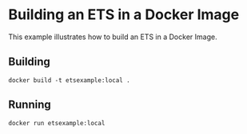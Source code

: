 # Building an ETS in a Docker Image

This example illustrates how to build an ETS in a Docker Image.

## Building

`docker build -t etsexample:local .`

## Running

`docker run etsexample:local `
